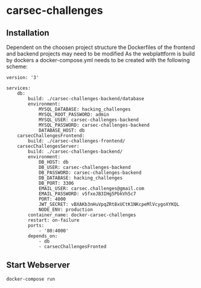 # carsec-challenges

## Installation

Dependent on the choosen project structure the Dockerfiles of the frontend and backend
projects may need to be modified
As the webplattform is build by dockers a docker-compose.yml needs to be created
with the following scheme:

```
version: '3'

services:
    db:
        build: ./carsec-challenges-backend/database
        environment:
            MYSQL_DATABASE: hacking_challenges
            MYSQL_ROOT_PASSWORD: admin
            MYSQL_USER: carsec-challenges-backend
            MYSQL_PASSWORD: carsec-challenges-backend
            DATABASE_HOST: db
    carsecChallengesFrontend:
        build: ./carsec-challenges-frontend/
    carsecChallengesServer:
        build: ./carsec-challenges-backend/
        environment:
            DB_HOST: db
            DB_USER: carsec-challenges-backend
            DB_PASSWORD: carsec-challenges-backend
            DB_DATABASE: hacking_challenges
            DB_PORT: 3306
            EMAIL_USER: carsec.challenges@gmail.com
            EMAIL_PASSWORD: v5fxeJB3IHg5PbkVh5c7
            PORT: 4000
            JWT_SECRET: vBXAKb3nHuVpqZRt8xUCtK1NKcpeMlVcygoXYKQL
            NODE_ENV: production
        container_name: docker-carsec-challenges
        restart: on-failure
        ports:
            - '80:4000'
        depends_on:
            - db
            - carsecChallengesFronted

```

## Start Webserver

```
docker-compose run
```
